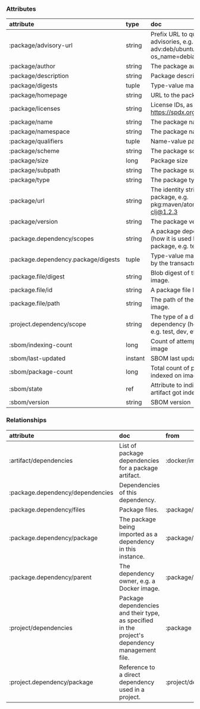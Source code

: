 ### Attributes
| attribute | type | doc | entities |
| :---- | :---- | :---- | :----- |
| :package/advisory-url | string | Prefix URL to quickly join with advisories, e.g. adv:deb/ubuntu/curl?os_name=debian&os_version=3 | :package |
| :package/author | string | The package author. | :package |
| :package/description | string | Package description | :package |
| :package/digests | tuple | Type-value mappings. |  |
| :package/homepage | string | URL to the package homepage | :package |
| :package/licenses | string | License IDs, as per https://spdx.org/licenses/ | :package |
| :package/name | string | The package name. | :package |
| :package/namespace | string | The package namespace. | :package |
| :package/qualifiers | tuple | Name-value pairs. |  |
| :package/scheme | string | The package scheme. |  |
| :package/size | long | Package size | :package |
| :package/subpath | string | The package subpath. |  |
| :package/type | string | The package type. | :package |
| :package/url | string | The identity string of a package, e.g. pkg:maven/atomist/common-clj@1.2.3 | :package |
| :package/version | string | The package version. | :package |
| :package.dependency/scopes | string | A package dependency type (how it is used by another package, e.g. test, dev, etc). | :package/dependency |
| :package.dependency.package/digests | tuple | Type-value mappings as seen by the transactor. |  |
| :package.file/digest | string | Blob digest of the file within the image. | :package/file |
| :package.file/id | string | A package file ID. | :package/file |
| :package.file/path | string | The path of the file within the image. | :package/file |
| :project.dependency/scope | string | The type of a direct dependency (how it is used, e.g. test, dev, etc). | :project/dependency |
| :sbom/indexing-count | long | Count of attempts to index an image | :docker/image |
| :sbom/last-updated | instant | SBOM last updated | :docker/image |
| :sbom/package-count | long | Total count of packages indexed on image | :docker/image |
| :sbom/state | ref | Attribute to indicate whether an artifact got indexed. |  |
| :sbom/version | string | SBOM version | :docker/image |

### Relationships

| attribute | doc | from | to |
| :---- | :---- | :---- | :----- |
| :artifact/dependencies | List of package dependencies for a package artifact. | :docker/image | :package/dependency |
| :package.dependency/dependencies | Dependencies of this dependency. |  |  |
| :package.dependency/files | Package files. | :package/dependency | :package/file |
| :package.dependency/package | The package being imported as a dependency in this instance. | :package/dependency | :package |
| :package.dependency/parent | The dependency owner, e.g. a Docker image. | :package/dependency | :docker/image |
| :project/dependencies | Package dependencies and their type, as specified in the project's dependency management file. | :package | :project/dependency |
| :project.dependency/package | Reference to a direct dependency used in a project. | :project/dependency | :package |